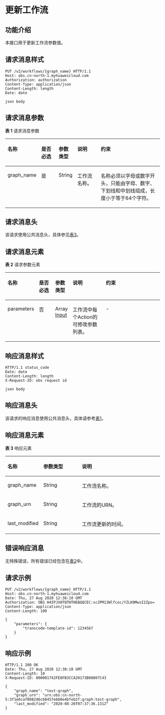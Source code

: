 # 更新工作流<a name="obs_04_0125"></a>

## 功能介绍<a name="section583694617498"></a>

本接口用于更新工作流参数值。

## 请求消息样式<a name="section51167945152946"></a>

```
PUT /v2/workflows/{graph_name} HTTP/1.1
Host: obs.cn-north-1.myhuaweicloud.com 
Authorization: authorization
Content-Type: application/json
Content-Length: length
Date: date

json body
```

## 请求消息参数<a name="section05361254193011"></a>

**表 1**  请求消息参数

<a name="table52631931376"></a>
<table><thead align="left"><tr id="row1726313312719"><th class="cellrowborder" valign="top" width="17.79%" id="mcps1.2.6.1.1"><p id="p162633318720"><a name="p162633318720"></a><a name="p162633318720"></a>名称</p>
</th>
<th class="cellrowborder" valign="top" width="12.030000000000001%" id="mcps1.2.6.1.2"><p id="p226343111718"><a name="p226343111718"></a><a name="p226343111718"></a>是否必选</p>
</th>
<th class="cellrowborder" valign="top" width="9.48%" id="mcps1.2.6.1.3"><p id="p32639311775"><a name="p32639311775"></a><a name="p32639311775"></a>参数类型</p>
</th>
<th class="cellrowborder" valign="top" width="16.08%" id="mcps1.2.6.1.4"><p id="p202637311672"><a name="p202637311672"></a><a name="p202637311672"></a>说明</p>
</th>
<th class="cellrowborder" valign="top" width="44.62%" id="mcps1.2.6.1.5"><p id="p1626312311376"><a name="p1626312311376"></a><a name="p1626312311376"></a>约束</p>
</th>
</tr>
</thead>
<tbody><tr id="row142634311673"><td class="cellrowborder" valign="top" width="17.79%" headers="mcps1.2.6.1.1 "><p id="p7481165814816"><a name="p7481165814816"></a><a name="p7481165814816"></a>graph_name</p>
</td>
<td class="cellrowborder" valign="top" width="12.030000000000001%" headers="mcps1.2.6.1.2 "><p id="p9482195819815"><a name="p9482195819815"></a><a name="p9482195819815"></a>是</p>
</td>
<td class="cellrowborder" valign="top" width="9.48%" headers="mcps1.2.6.1.3 "><p id="p1948295818810"><a name="p1948295818810"></a><a name="p1948295818810"></a>String</p>
</td>
<td class="cellrowborder" valign="top" width="16.08%" headers="mcps1.2.6.1.4 "><p id="p848212584817"><a name="p848212584817"></a><a name="p848212584817"></a>工作流名称。</p>
</td>
<td class="cellrowborder" valign="top" width="44.62%" headers="mcps1.2.6.1.5 "><p id="p154821858285"><a name="p154821858285"></a><a name="p154821858285"></a>名称必须以字母或数字开头，只能由字母、数字、下划线和中划线组成，长度小于等于64个字符。</p>
</td>
</tr>
</tbody>
</table>

## 请求消息头<a name="section16227023104816"></a>

该请求使用公共消息头，具体参见[表3](构造请求.md#table25197309)。

## 请求消息元素<a name="section1327516527356"></a>

**表 2**  请求参数元素

<a name="table2701243910"></a>
<table><thead align="left"><tr id="row14704249915"><th class="cellrowborder" valign="top" width="12.55%" id="mcps1.2.6.1.1"><p id="p1652321831018"><a name="p1652321831018"></a><a name="p1652321831018"></a>名称</p>
</th>
<th class="cellrowborder" valign="top" width="11.33%" id="mcps1.2.6.1.2"><p id="p1752301831015"><a name="p1752301831015"></a><a name="p1752301831015"></a>是否必选</p>
</th>
<th class="cellrowborder" valign="top" width="10.17%" id="mcps1.2.6.1.3"><p id="p752317185102"><a name="p752317185102"></a><a name="p752317185102"></a>参数类型</p>
</th>
<th class="cellrowborder" valign="top" width="23.29%" id="mcps1.2.6.1.4"><p id="p18523101861019"><a name="p18523101861019"></a><a name="p18523101861019"></a>说明</p>
</th>
<th class="cellrowborder" valign="top" width="42.66%" id="mcps1.2.6.1.5"><p id="p125231418191017"><a name="p125231418191017"></a><a name="p125231418191017"></a>约束</p>
</th>
</tr>
</thead>
<tbody><tr id="row5230844194917"><td class="cellrowborder" valign="top" width="12.55%" headers="mcps1.2.6.1.1 "><p id="p14230144414912"><a name="p14230144414912"></a><a name="p14230144414912"></a>parameters</p>
</td>
<td class="cellrowborder" valign="top" width="11.33%" headers="mcps1.2.6.1.2 "><p id="p923074410497"><a name="p923074410497"></a><a name="p923074410497"></a>否</p>
</td>
<td class="cellrowborder" valign="top" width="10.17%" headers="mcps1.2.6.1.3 "><p id="p52301244124910"><a name="p52301244124910"></a><a name="p52301244124910"></a>Array <a href="创建工作流.md#table285619212450">Input</a></p>
</td>
<td class="cellrowborder" valign="top" width="23.29%" headers="mcps1.2.6.1.4 "><p id="p2230644134918"><a name="p2230644134918"></a><a name="p2230644134918"></a>工作流中每个Action的可修改参数列表。</p>
</td>
<td class="cellrowborder" valign="top" width="42.66%" headers="mcps1.2.6.1.5 "><p id="p192301244194920"><a name="p192301244194920"></a><a name="p192301244194920"></a>-</p>
</td>
</tr>
</tbody>
</table>

## 响应消息样式<a name="section920694152946"></a>

```
HTTP/1.1 status_code 
Date: date 
Content-Length: length 
X-Request-ID: obs request id

json body
```

## 响应消息头<a name="section8877856"></a>

该请求的响应消息使用公共消息头，具体请参考[表1](返回结果.md#d0e686)。

## 响应消息元素<a name="section12791844"></a>

**表 3**  响应元素

<a name="table1888818894912"></a>
<table><thead align="left"><tr id="row98886813496"><th class="cellrowborder" valign="top" width="23.092309230923092%" id="mcps1.2.4.1.1"><p id="p588828194916"><a name="p588828194916"></a><a name="p588828194916"></a>名称</p>
</th>
<th class="cellrowborder" valign="top" width="24.93249324932493%" id="mcps1.2.4.1.2"><p id="p118883864913"><a name="p118883864913"></a><a name="p118883864913"></a>参数类型</p>
</th>
<th class="cellrowborder" valign="top" width="51.97519751975198%" id="mcps1.2.4.1.3"><p id="p688813894915"><a name="p688813894915"></a><a name="p688813894915"></a>说明</p>
</th>
</tr>
</thead>
<tbody><tr id="row128891589492"><td class="cellrowborder" valign="top" width="23.092309230923092%" headers="mcps1.2.4.1.1 "><p id="p288911864915"><a name="p288911864915"></a><a name="p288911864915"></a>graph_name</p>
</td>
<td class="cellrowborder" valign="top" width="24.93249324932493%" headers="mcps1.2.4.1.2 "><p id="p138891488499"><a name="p138891488499"></a><a name="p138891488499"></a>String</p>
</td>
<td class="cellrowborder" valign="top" width="51.97519751975198%" headers="mcps1.2.4.1.3 "><p id="p2889118144914"><a name="p2889118144914"></a><a name="p2889118144914"></a>工作流名称。</p>
</td>
</tr>
<tr id="row58891381491"><td class="cellrowborder" valign="top" width="23.092309230923092%" headers="mcps1.2.4.1.1 "><p id="p108896814917"><a name="p108896814917"></a><a name="p108896814917"></a>graph_urn</p>
</td>
<td class="cellrowborder" valign="top" width="24.93249324932493%" headers="mcps1.2.4.1.2 "><p id="p118895884920"><a name="p118895884920"></a><a name="p118895884920"></a>String</p>
</td>
<td class="cellrowborder" valign="top" width="51.97519751975198%" headers="mcps1.2.4.1.3 "><p id="p588920834915"><a name="p588920834915"></a><a name="p588920834915"></a>工作流的URN。</p>
</td>
</tr>
<tr id="row1388978164913"><td class="cellrowborder" valign="top" width="23.092309230923092%" headers="mcps1.2.4.1.1 "><p id="p13889158174918"><a name="p13889158174918"></a><a name="p13889158174918"></a><span>last_modified</span></p>
</td>
<td class="cellrowborder" valign="top" width="24.93249324932493%" headers="mcps1.2.4.1.2 "><p id="p1488916816491"><a name="p1488916816491"></a><a name="p1488916816491"></a>String</p>
</td>
<td class="cellrowborder" valign="top" width="51.97519751975198%" headers="mcps1.2.4.1.3 "><p id="p888998114911"><a name="p888998114911"></a><a name="p888998114911"></a>工作流更新的时间。</p>
</td>
</tr>
</tbody>
</table>

## 错误响应消息<a name="section48017739"></a>

无特殊错误，所有错误已经包含在[表2](错误码.md#d0e843)中。

## 请求示例<a name="section14482163815396"></a>

```
PUT /v2/workflows/{graph_name} HTTP/1.1
Host: obs.cn-north-1.myhuaweicloud.com 
Date: Thu, 27 Aug 2020 12:38:10 GMT
Authorization: OBS H4IPJX0TQTHTHEBQQCEC:sc2PM13Wlfcoc/YZLK0MwsI2Zpo=
Content-Type: application/json
Content-Length: 100

{
    "parameters": {
        "transcode-template-id": 1234567
    }
}
```

## 响应示例<a name="section76081155815"></a>

```
HTTP/1.1 200 OK 
Date: Thu, 27 Aug 2020 12:38:10 GMT 
Content-Length: 10 
X-Request-ID: 000001742FE8FB3CCA20173B00807C43

{
    "graph_name": "test-graph",
    "graph_urn": "urn:obs:cn-north-5:3f1e6caf808246c68457e660e4bfeb2f:graph:test-graph",
    "last_modified": "2020-08-26T07:37:36.131Z"
}
```

